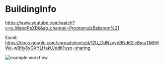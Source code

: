 # BuildingInfo

https://www.youtube.com/watch?v=o_WapqPeXBk&ab_channel=ProgramujzBeliarem%21

Excel: https://docs.google.com/spreadsheets/d/12U_DdNzxybBNd62lcBmuTMfIHWe-wBfjy8yGXYLHakU/edit?usp=sharing

![example workflow](https://github.com/WuzI38/BuildingInfo/actions/workflows/ci.yml/badge.svg)
